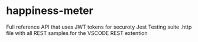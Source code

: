# happiness-meter

Full reference API that uses JWT tokens for securoty 
Jest Testing suite 
.http file with all REST samples for the VSCODE REST extention 
